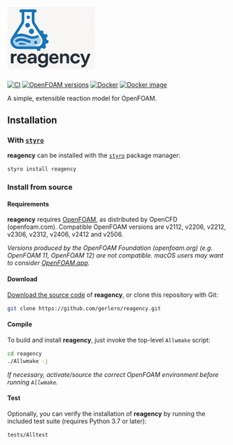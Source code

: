 # [<img alt="reagency logo" src="https://raw.githubusercontent.com/gerlero/reagency/main/logo.png" width=200></img>](https://github.com/gerlero/reagency)

[![CI](https://github.com/gerlero/reagency/actions/workflows/ci.yml/badge.svg)](https://github.com/gerlero/reagency/actions/workflows/ci.yml)
[![OpenFOAM versions](https://img.shields.io/badge/openfoam-v2112%20%7C%20v2206%20%7C%20v2212%20%7C%20v2306%20%7C%20v2312%20%7C%20v2406%20%7C%20v2412%20%7C%20v2506-informational)](https://www.openfoam.com)
[![Docker](https://github.com/gerlero/reagency/actions/workflows/docker.yml/badge.svg)](https://github.com/gerlero/reagency/actions/workflows/docker.yml)
[![Docker image](https://img.shields.io/badge/docker%20image-microfluidica%2Freagency-0085a0)](https://hub.docker.com/r/microfluidica/reagency/)

A simple, extensible reaction model for OpenFOAM.

## Installation

### With [`styro`](https://github.com/gerlero/styro)

**reagency** can be installed with the [`styro`](https://github.com/gerlero/styro) package manager:

```sh
styro install reagency
```

### Install from source

#### Requirements

**reagency** requires [OpenFOAM](https://www.openfoam.com), as distributed by OpenCFD (openfoam.com). Compatible OpenFOAM versions are v2112, v2206, v2212, v2306, v2312, v2406, v2412 and v2506.

_Versions produced by the OpenFOAM Foundation (openfoam.org) (e.g. OpenFOAM 11, OpenFOAM 12) are not compatible. macOS users may want to consider [OpenFOAM.app](https://github.com/gerlero/openfoam-app)._


#### Download

[Download the source code](https://github.com/gerlero/porousMicroTransport/archive/refs/heads/main.zip) of **reagency**, or clone this repository with Git:

```sh
git clone https://github.com/gerlero/reagency.git
```

#### Compile

To build and install **reagency**, just invoke the top-level `Allwmake` script:

```sh
cd reagency
./Allwmake -j
```

_If necessary, activate/source the correct OpenFOAM environment before running `Allwmake`._

#### Test

Optionally, you can verify the installation of **reagency** by running the included test suite (requires Python 3.7 or later):

```sh
tests/Alltest
```
